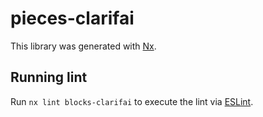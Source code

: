 # pieces-clarifai

This library was generated with [Nx](https://nx.dev).

## Running lint

Run `nx lint blocks-clarifai` to execute the lint via [ESLint](https://eslint.org/).
